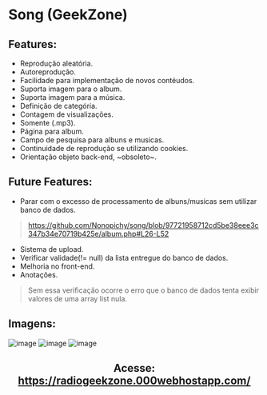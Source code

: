 # Song (GeekZone)
## Features:
- Reprodução aleatória.
- Autoreprodução.
- Facilidade para implementação de novos contéudos.
- Suporta imagem para o album.
- Suporta imagem para a música.
- Definição de categória.
- Contagem de visualizações.
- Somente (.mp3).
- Página para album.
- Campo de pesquisa para albuns e musicas.
- Continuidade de reprodução se utilizando cookies.
- Orientação objeto back-end, ~obsoleto~.
## Future Features:
- Parar com o excesso de processamento de albuns/musicas sem utilizar banco de dados.
> https://github.com/Nonopichy/song/blob/97721958712cd5be38eee3c347b34e70719b425e/album.php#L26-L52
- Sistema de upload.
- Verificar validade(!= null) da lista entregue do banco de dados.
- Melhoria no front-end.
- Anotações.
> Sem essa verificação ocorre o erro que o banco de dados tenta exibir valores de uma array list nula.
## Imagens:
![image](https://user-images.githubusercontent.com/68911691/157358775-8994ff5d-d716-4dc5-af20-56f95b2aec8a.png)
![image](https://user-images.githubusercontent.com/68911691/157358847-96fee6ec-5740-4074-8025-f4d802e75c39.png)
![image](https://user-images.githubusercontent.com/68911691/157358780-db20b1dd-03a1-41d9-8fe8-ad150241af92.png)
##
## <p align="center">Acesse: https://radiogeekzone.000webhostapp.com/</p>
